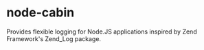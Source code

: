 # node-cabin

Provides flexible logging for Node.JS applications inspired by Zend Framework's Zend_Log package.